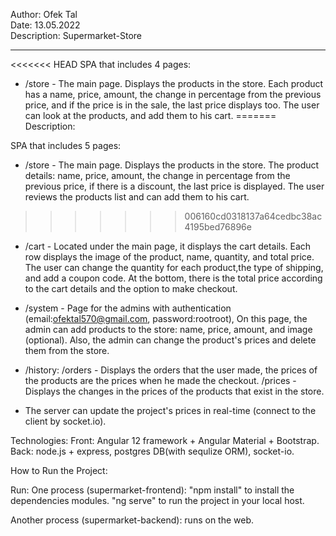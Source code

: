 
  Author: Ofek Tal                                                           
  Date: 13.05.2022                                                           
  Description: Supermarket-Store                                     
                                                                        
----------------------------------------------------------------------------------
<<<<<<< HEAD
  SPA that includes 4 pages:
  - /store - The main page.
             Displays the products in the store.
             Each product has a name, price, amount, the change in percentage from the previous price, 
             and if the price is in the sale, the last price displays too.
             The user can look at the products, and add them to his cart.
=======
Description:

  SPA that includes 5 pages:
  
  - /store -  The main page.
              Displays the products in the store.
              The product details: name, price, amount, the change in percentage from the previous price, 
              if there is a discount, the last price is displayed.
              The user reviews the products list and can add them to his cart.
>>>>>>> 006160cd0318137a64cedbc38ac4195bed76896e
     
  - /cart -   Located under the main page, it displays the cart details.
              Each row displays the image of the product, name, quantity, and total price.
              The user can change the quantity for each product,the type of shipping, and add a coupon code.
              At the bottom, there is the total price according to the cart details and the option to make checkout.
             
  - /system - Page for the admins with authentication (email:ofektal570@gmail.com, password:rootroot),
              On this page, the admin can add products to the store: name, price, amount, and image (optional).
              Also, the admin can change the product's prices and delete them from the store.
              
              
  - /history: /orders - Displays the orders that the user made, the prices of the products are the prices when he made the checkout.
              /prices - Displays the changes in the prices of the products that exist in the store.

  * The server can update the project's prices in real-time (connect to the client by socket.io).
  
Technologies:
  Front: Angular 12 framework + Angular Material + Bootstrap.
  Back: node.js + express, postgres DB(with sequlize ORM), socket-io.

How to Run the Project:

  Run:
  One process (supermarket-frontend):
   "npm install" to install the dependencies modules.
   "ng serve" to run the project in your local host.

  Another process (supermarket-backend): runs on the web.
  
